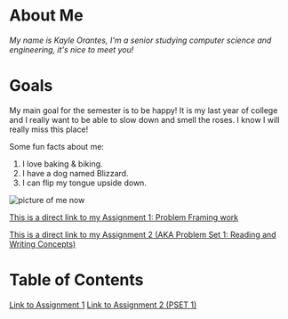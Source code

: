 # About Me
*My name is Kayle Orantes, I'm a senior studying computer science and engineering, it's nice to meet you!*

# Goals
My main goal for the semester is to be happy! It is my last year of college and I really want to be able to slow down and smell the roses. I know I will really miss this place!

Some fun facts about me:
1. I love baking & biking.
2. I have a dog named Blizzard.
3. I can flip my tongue upside down.

![picture of me now](https://media.licdn.com/dms/image/v2/D4E03AQGiaGW9vuBn1g/profile-displayphoto-scale_200_200/B4EZgf4JoUGUAc-/0/1752881474296?e=2147483647&v=beta&t=ndgV6xRXTm2RNe5W6bAU4fmuI2LDMD-4tvkjwJFyXOs)



[This is a direct link to my Assignment 1: Problem Framing work](https://docs.google.com/document/d/e/2PACX-1vRrMl1X1QgC6utQUvgqJ4vJp7EdZa7yeBdbBdAb3eGMwb9dXUAQn6aXSvPm4S_xtoPODOlZxEROcETr/pub)

[This is a direct link to my Assignment 2 (AKA Problem Set 1: Reading and Writing Concepts)](https://docs.google.com/document/d/e/2PACX-1vQKlq_e2QjrgSwl__TCxR8pp_3d1aUuvxnXqoYv2DsY7bPit33QEyH0NaeakanPV-3ILtYo2j8raChS/pub)



# Table of Contents
[Link to Assignment 1](assignments/assignment1.md)
[Link to Assignment 2 (PSET 1)](assignments/assignment2.md)

